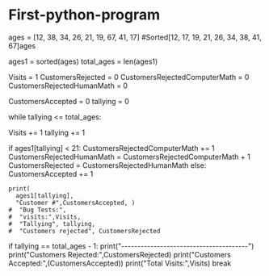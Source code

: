 # First-python-program

ages = [12, 38, 34, 26, 21, 19, 67, 41, 17]
#Sorted[12, 17, 19, 21, 26, 34, 38, 41, 67]ages

ages1 = sorted(ages)
total_ages = len(ages1)

Visits = 1
CustomersRejected = 0
CustomersRejectedComputerMath = 0
CustomersRejectedHumanMath = 0

CustomersAccepted = 0
tallying = 0

while tallying <= total_ages:

  Visits += 1
  tallying += 1

  if ages1[tallying] < 21:
    CustomersRejectedComputerMath += 1
    CustomersRejectedHumanMath = CustomersRejectedComputerMath + 1
    CustomersRejected = CustomersRejectedHumanMath
  else: 
    CustomersAccepted += 1

    print(
      ages1[tallying], 
      "Customer #",CustomersAccepted, )
    #  "Bug Tests:",
    #  "visits:",Visits, 
    #  "Tallying", tallying, 
    #  "Customers rejected", CustomersRejected
      
      


  if tallying == total_ages - 1:
    print("---------------------------------------")
    print("Customers Rejected:",CustomersRejected)
    print("Customers Accepted:",(CustomersAccepted))
    print("Total Visits:",Visits)
    break
  
